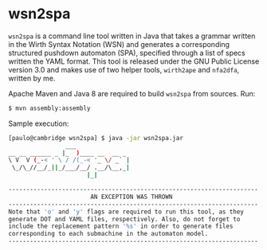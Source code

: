 # wsn2spa

`wsn2spa` is a command line tool written in Java that takes a grammar written in the Wirth Syntax Notation (WSN) and generates a corresponding structured pushdown automaton (SPA), specified through a list of specs written the YAML format. This tool is released under the GNU Public License version 3.0 and makes use of two helper tools, `wirth2ape` and `nfa2dfa`, written by me.

Apache Maven and Java 8 are required to build `wsn2spa` from sources. Run:

```bash
$ mvn assembly:assembly
```

Sample execution:

```bash
[paulo@cambridge wsn2spa] $ java -jar wsn2spa.jar 
                ___               
__ __ ______ _ |_  )____ __  __ _ 
\ V  V (_-< ' \ / /(_-< '_ \/ _` |
 \_/\_//__/_||_/___/__/ .__/\__,_|
                      |_|         

----------------------------------------------------------------------
                       AN EXCEPTION WAS THROWN                        
----------------------------------------------------------------------
Note that 'o' and 'y' flags are required to run this tool, as they
generate DOT and YAML files, respectively. Also, do not forget to
include the replacement pattern '%s' in order to generate files
corresponding to each submachine in the automaton model.
----------------------------------------------------------------------
```
